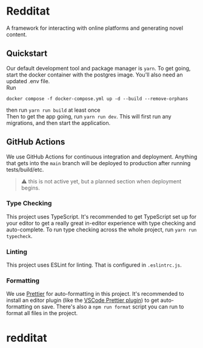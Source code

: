 # Redditat

A framework for interacting with online platforms and generating novel content.

## Quickstart

Our default development tool and package manager is `yarn`. To get going, start the docker container with the postgres image. You'll also need an updated .env file.  
Run

```
docker compose -f docker-compose.yml up -d --build --remove-orphans
```

then run `yarn run build` at least once  
Then to get the app going, run `yarn run dev`. This will first run any migrations, and then start the application.

## GitHub Actions

We use GitHub Actions for continuous integration and deployment. Anything that gets into the `main` branch will be deployed to production after running tests/build/etc.
> :warning: this is not active yet, but a planned section when deployment begins.


### Type Checking

This project uses TypeScript. It's recommended to get TypeScript set up for your editor to get a really great in-editor experience with type checking and auto-complete. To run type checking across the whole project, run `yarn run typecheck`.

### Linting

This project uses ESLint for linting. That is configured in `.eslintrc.js`.

### Formatting

We use [Prettier](https://prettier.io/) for auto-formatting in this project. It's recommended to install an editor plugin (like the [VSCode Prettier plugin](https://marketplace.visualstudio.com/items?itemName=esbenp.prettier-vscode)) to get auto-formatting on save. There's also a `npm run format` script you can run to format all files in the project.
# redditat
